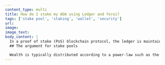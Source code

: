```yaml
---
content_type: multi
title: How do I stake my ADA using Ledger and Yoroi?
tags: ['stake pool', 'staking', 'wallet', 'security']
url:
image:
image_text:
body_content: |
  In a proof of stake (PoS) blockchain protocol, the ledger is maintained by the stakeholders that hold assets in that ledger. This allows PoS blockchains to use less energy compared with proof of work (PoW) or other types of blockchain protocols. Nevertheless, this requirement imposes a burden on stakeholders. It requires a good number of them to be online and maintain sufficiently good network connectivity that they can collect transactions and have their PoS blocks reach the others without substantial network delays. It follows that any PoS ledger would benefit from reliable server nodes that hold stake and focus on maintenance.
  ## The argument for stake pools

  Wealth is typically distributed according to a power-law such as the [Pareto distribution](https://en.wikipedia.org/wiki/Pareto_distribution "Pareto distribution, wikipedia.org"), so running reliable nodes executing the PoS protocol may be an option only for a small, wealthy, subset of stakeholders, leaving most without the ability to run such services. This is undesirable; it would be better if everyone had the ability to contribute to ledger maintenance. An approach to rectify this problem is by allowing the creation of stake pools. Specifically, this refers to the ability of stakeholders to combine their stake and form a single entity, the stake pool, which can engage in the PoS protocol using the total stake of its members. A pool will have a manager who will be responsible for running the service that processes transactions. At the same time, the pool manager should not be able to spend the stake that their pool represents, while members who are represented by the pool should be free to change their mind and reallocate their stake if they wish to another pool. Finally, and most importantly, any stakeholder should be able to aspire to become a stake pool manager.
---
```

